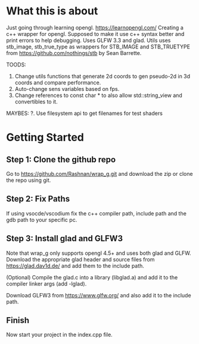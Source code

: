 # What this is about

Just going through learning opengl. https://learnopengl.com/
Creating a c++ wrapper for opengl.
Supposed to make it use c++ syntax better and print errors to help debugging.
Uses GLFW 3.3 and glad.
Utils uses stb_image, stb_true_type as wrappers for STB_IMAGE and STB_TRUETYPE from https://github.com/nothings/stb by Sean Barrette.

TOODS:
1. Change utils functions that generate 2d coords to gen pseudo-2d in 3d coords and compare performance.
2. Auto-change sens variables based on fps.
3. Change references to const char * to also allow std::string_view and convertibles to it.

MAYBES:
?. Use filesystem api to get filenames for test shaders

# Getting Started

## Step 1: Clone the github repo

Go to https://github.com/Rashnan/wrap_g.git and download the zip or clone the repo using git.

## Step 2: Fix Paths

If using vsocde/vscodium fix the c++ compiler path, include path and the gdb path to your specific pc.

## Step 3: Install glad and GLFW3

Note that wrap_g only supports opengl 4.5+ and uses both glad and GLFW.
Download the appropriate glad header and source files from https://glad.dav1d.de/ and add them to the include path.

(Optional) Compile the glad.c into a library (libglad.a) and add it to the compiler linker args (add -lglad).

Download GLFW3 from https://www.glfw.org/ and also add it to the include path.

## Finish
Now start your project in the index.cpp file.